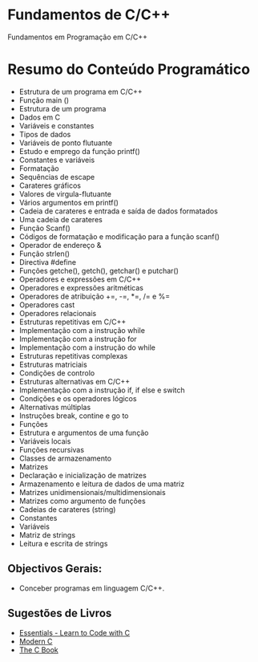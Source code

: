 # Fundamentos de C/C++
Fundamentos em Programação em C/C++


# Resumo do Conteúdo Programático
* Estrutura de um programa em C/C++
* Função main ()
* Estrutura de um programa
* Dados em C
* Variáveis e constantes
* Tipos de dados
* Variáveis de ponto flutuante
* Estudo e emprego da função printf()
* Constantes e variáveis
* Formatação
* Sequências de escape
* Carateres gráficos
* Valores de virgula-flutuante
* Vários argumentos em printf()
* Cadeia de carateres e entrada e saída de dados formatados
* Uma cadeia de carateres
* Função Scanf()
* Códigos de formatação e modificação para a função scanf()
* Operador de endereço &
* Função strlen()
* Directiva #define
* Funções getche(), getch(), getchar() e putchar()
* Operadores e expressões em C/C++
* Operadores e expressões aritméticas
* Operadores de atribuição +=, -=, *=, /= e %=
* Operadores cast
* Operadores relacionais
* Estruturas repetitivas em C/C++
* Implementação com a instrução while
* Implementação com a instrução for
* Implementação com a instrução do while
* Estruturas repetitivas complexas
* Estruturas matriciais
* Condições de controlo
* Estruturas alternativas em C/C++
* Implementação com a instrução if, if else e switch
* Condições e os operadores lógicos
* Alternativas múltiplas
* Instruções break, contine e go to
* Funções
* Estrutura e argumentos de uma função
* Variáveis locais
* Funções recursivas
* Classes de armazenamento
* Matrizes
* Declaração e inicialização de matrizes
* Armazenamento e leitura de dados de uma matriz
* Matrizes unidimensionais/multidimensionais
* Matrizes como argumento de funções
* Cadeias de carateres (string)
* Constantes
* Variáveis
* Matriz de strings
* Leitura e escrita de strings

## Objectivos Gerais:
* Conceber programas em linguagem C/C++.


## Sugestões de Livros
* [Essentials - Learn to Code with C](https://magazine.raspberrypi.com/books/essentials-c-v1)
* [Modern C](https://freecomputerbooks.com/Modern-C-by-Jens-Gustedt.html)
* [The C Book](https://github.com/wardvanwanrooij/thecbook/releases/tag/20230622)